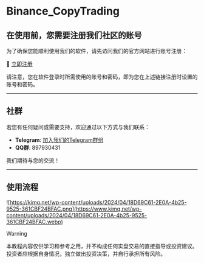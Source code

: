 # Binance_CopyTrading
## **在使用前，您需要注册我们社区的账号**

为了确保您能顺利使用我们的软件，请先访问我们的官方网站进行账号注册：

🔗 [立即注册](https://kimq.net/wp-login.php?action=register)

请注意，您在软件登录时所需使用的账号和密码，即为您在上述链接注册时设置的账号和密码。

------

## **社群**

若您有任何疑问或需要支持，欢迎通过以下方式与我们联系：

- **Telegram**: [加入我们的Telegram群组](https://t.me/pocketchangetrader)
- **QQ群**: 897930431

我们期待与您的交流！

------

## 使用流程

![https://kimq.net/wp-content/uploads/2024/04/18D69C61-2E0A-4b25-9525-361CBF24BFAC.png](https://www.kimq.net/wp-content/uploads/2024/04/18D69C61-2E0A-4b25-9525-361CBF24BFAC.webp)

> [!WARNING]
>
> 本教程内容仅供学习和参考之用，并不构成任何实盘交易的直接指导或投资建议。投资者应根据自身情况，独立做出投资决策，并自行承担所有风险。

